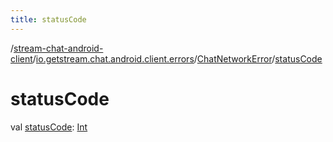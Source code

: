 ```yaml
---
title: statusCode
---
```

/[stream-chat-android-client](../../index.md)/[io.getstream.chat.android.client.errors](../index.md)/[ChatNetworkError](index.md)/[statusCode](statusCode.md)  
  
  
  
# statusCode  
val [statusCode](statusCode.md): [Int](https://kotlinlang.org/api/latest/jvm/stdlib/kotlin/-int/index.html)
